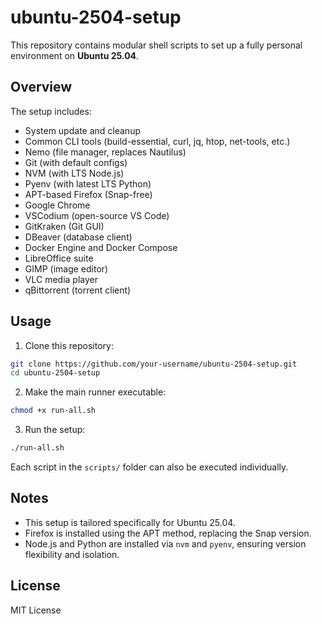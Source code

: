 # ubuntu-2504-setup

This repository contains modular shell scripts to set up a fully personal environment on **Ubuntu 25.04**.

## Overview

The setup includes:
- System update and cleanup
- Common CLI tools (build-essential, curl, jq, htop, net-tools, etc.)
- Nemo (file manager, replaces Nautilus)
- Git (with default configs)
- NVM (with LTS Node.js)
- Pyenv (with latest LTS Python)
- APT-based Firefox (Snap-free)
- Google Chrome
- VSCodium (open-source VS Code)
- GitKraken (Git GUI)
- DBeaver (database client)
- Docker Engine and Docker Compose
- LibreOffice suite
- GIMP (image editor)
- VLC media player
- qBittorrent (torrent client)

## Usage

1. Clone this repository:

```bash
git clone https://github.com/your-username/ubuntu-2504-setup.git
cd ubuntu-2504-setup
```

2. Make the main runner executable:

```bash
chmod +x run-all.sh
```

3. Run the setup:

```bash
./run-all.sh
```

Each script in the `scripts/` folder can also be executed individually.

## Notes

- This setup is tailored specifically for Ubuntu 25.04.
- Firefox is installed using the APT method, replacing the Snap version.
- Node.js and Python are installed via `nvm` and `pyenv`, ensuring version flexibility and isolation.

## License

MIT License